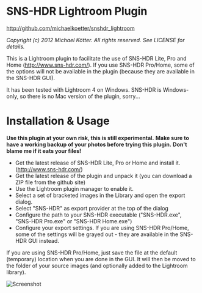 SNS-HDR Lightroom Plugin
========================

http://github.com/michaelkoetter/snshdr_lightroom

*Copyright (c) 2012 Michael Kötter.*
*All rights reserved.*
*See LICENSE for details.*

This is a Lightroom plugin to facilitate the use of SNS-HDR Lite, Pro and Home (http://www.sns-hdr.com/).
If you use SNS-HDR Pro/Home, some of the options will not be available in the plugin (because they are
available in the SNS-HDR GUI).

It has been tested with Lightroom 4 on Windows.
SNS-HDR is Windows-only, so there is no Mac version of the plugin, sorry...

Installation & Usage
====================

**Use this plugin at your own risk, this is still experimental.**
**Make sure to have a working backup of your photos before trying this plugin.**
**Don't blame me if it eats your files!**

- Get the latest release of SNS-HDR Lite, Pro or Home and install it. (http://www.sns-hdr.com/)
- Get the latest release of the plugin and unpack it (you can download a ZIP file from the github site)
- Use the Lightroom plugin manager to enable it.
- Select a set of bracketed images in the Library and open the export dialog.
- Select "SNS-HDR" as export provider at the top of the dialog
- Configure the path to your SNS-HDR executable ("SNS-HDR.exe", "SNS-HDR Pro.exe" or "SNS-HDR Home.exe")
- Configure your export settings. If you are using SNS-HDR Pro/Home, some of the settings will be grayed out -
  they are available in the SNS-HDR GUI instead.

If you are using SNS-HDR Pro/Home, just save the file at the default (temporary) location when you
are done in the GUI. It will then be moved to the folder of your source images (and optionally added to the
Lightroom library).
  
![Screenshot](snshdr_lightroom/raw/master/site/screenshot.jpg)